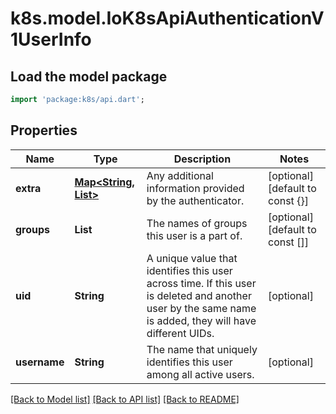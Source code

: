 # k8s.model.IoK8sApiAuthenticationV1UserInfo

## Load the model package
```dart
import 'package:k8s/api.dart';
```

## Properties
Name | Type | Description | Notes
------------ | ------------- | ------------- | -------------
**extra** | [**Map<String, List<String>>**](List.md) | Any additional information provided by the authenticator. | [optional] [default to const {}]
**groups** | **List<String>** | The names of groups this user is a part of. | [optional] [default to const []]
**uid** | **String** | A unique value that identifies this user across time. If this user is deleted and another user by the same name is added, they will have different UIDs. | [optional] 
**username** | **String** | The name that uniquely identifies this user among all active users. | [optional] 

[[Back to Model list]](../README.md#documentation-for-models) [[Back to API list]](../README.md#documentation-for-api-endpoints) [[Back to README]](../README.md)


